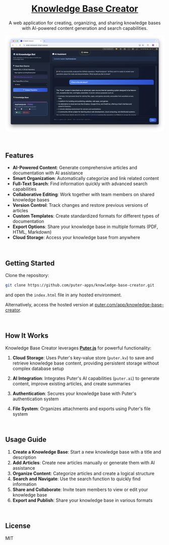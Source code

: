 <h1 align="center">
  <a href="https://puter.com/app/ai-sitegit-analyzer" target="_blank">Knowledge Base Creator</a>
</h1>

<p align="center">A web application for creating, organizing, and sharing knowledge bases with AI-powered content generation and search capabilities.
</p>

<p align="center">
  <img src="screenshot.png" alt="Screenshot" />
</p>

<br>

## Features

- **AI-Powered Content**: Generate comprehensive articles and documentation with AI assistance
- **Smart Organization**: Automatically categorize and link related content
- **Full-Text Search**: Find information quickly with advanced search capabilities
- **Collaborative Editing**: Work together with team members on shared knowledge bases
- **Version Control**: Track changes and restore previous versions of articles
- **Custom Templates**: Create standardized formats for different types of documentation
- **Export Options**: Share your knowledge base in multiple formats (PDF, HTML, Markdown)
- **Cloud Storage**: Access your knowledge base from anywhere

<br>

## Getting Started

Clone the repository: 

```bash
git clone https://github.com/puter-apps/knowledge-base-creator.git
```

and open the `index.html` file in any hosted environment.

Alternatively, access the hosted version at [puter.com/app/knowledge-base-creator](https://puter.com/app/ai-sitegit-analyzer).

<br>

## How It Works

Knowledge Base Creator leverages [**Puter.js**](https://developer.puter.com/) for powerful functionality:

1. **Cloud Storage**: Uses Puter's key-value store (`puter.kv`) to save and retrieve knowledge base content, providing persistent storage without complex database setup

2. **AI Integration**: Integrates Puter's AI capabilities (`puter.ai`) to generate content, improve existing articles, and create summaries

3. **Authentication**: Secures your knowledge base with Puter's authentication system

4. **File System**: Organizes attachments and exports using Puter's file system

<br>

## Usage Guide

1. **Create a Knowledge Base**: Start a new knowledge base with a title and description
2. **Add Articles**: Create new articles manually or generate them with AI assistance
3. **Organize Content**: Categorize articles and create a logical structure
4. **Search and Navigate**: Use the search function to quickly find information
5. **Share and Collaborate**: Invite team members to view or edit your knowledge base
6. **Export and Publish**: Share your knowledge base in various formats

<br>

## License

MIT
